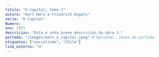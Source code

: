 ```yaml
---
titulo: "O Capital, tomo 1"
autore: "Karl Marx e Friedrich Engels"
serie: "O Capital"
Numero:
ano: 1971
descricion: "Esta é unha breve descrición da obra 1."
portada: "/images/marx_o_capital.jpeg" # Opcional, imaxe da portada
etiquetas: ["socialismo", "Chile"]
link_externo: "a"
---
```

